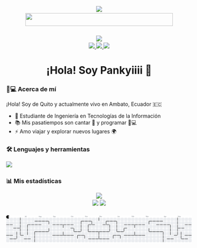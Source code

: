 <div align="center">
  <img height="150" src="https://media.giphy.com/media/M9gbBd9nbDrOTu1Mqx/giphy.gif"  />
  <!-- Aquí estaba la imagen/texto roto -->
</div>

<div align="center">
  <img width="400" height="35" src="https://media3.giphy.com/media/v1.Y2lkPTc5MGI3NjExNW9qOHU4YThhOXo5cjc2NnZvZWNwczkzamtjY2txcHg5eWVwNTRndiZlcD12MV9pbnRlcm5hbF9naWZfYnlfaWQmY3Q9Zw/fNFfDeyLA20x4c0DmR/giphy.gif"  />
  <!-- Ajusté width="100" y height="40" como ejemplo -->
</div>

###
<div align="center">
  <img src="https://profile-counter.glitch.me/pankyiiii/count.svg?"  />
</div>

<div align="center">
  <a href="https://www.youtube.com/@pankyiii" target="_blank">
    <img src="https://img.shields.io/badge/YouTube-FF0000?logo=youtube&logoColor=white&style=for-the-badge&logoWidth=25" />
  </a>
  <a href="https://www.facebook.com/pankyiii/?locale=es_ES" target="_blank">
    <img src="https://img.shields.io/badge/Facebook-1877F2?logo=facebook&logoColor=white&style=for-the-badge" />
  </a>
  <a href="https://www.tiktok.com/@pankyiii" target="_blank">
    <img src="https://img.shields.io/badge/TikTok-000000?logo=tiktok&logoColor=white&style=for-the-badge" />
  </a>
</div>

###

<h1 align="center">¡Hola! Soy Pankyiiii 👋</h1>

###

### 👩💻 Acerca de mí
¡Hola! Soy de Quito y actualmente vivo en Ambato, Ecuador 🇪🇨  
- 🔭 Estudiante de Ingeniería en Tecnologías de la Información  
- 📚 Mis pasatiempos son cantar 🎤 y programar 👩💻  
- ⚡ Amo viajar y explorar nuevos lugares 🌍  

###

### 🛠 Lenguajes y herramientas
<div align="left">
  <img src="https://skillicons.dev/icons?i=html,css,js,py,git,github,vscode" />
</div>

###

### 📊 Mis estadísticas
<div align="center">
  <img src="https://streak-stats.demolab.com?user=pankyiiii&theme=radical&hide_border=false&border_radius=5&mode=weekly" height="220" />
  <br>
  <img src="https://github-readme-stats.vercel.app/api?username=pankyiiii&show_icons=true&theme=radical" />
  <img src="https://github-readme-stats.vercel.app/api/top-langs/?username=pankyiiii&layout=compact&theme=radical" />
</div>

###



<picture>
  <source media="(prefers-color-scheme: dark)" srcset="https://raw.githubusercontent.com/pankyiiii/pankyiiii/output/pacman-contribution-graph-dark.svg">
  <source media="(prefers-color-scheme: light)" srcset="https://raw.githubusercontent.com/pankyiiii/pankyiiii/output/pacman-contribution-graph.svg">
  <img alt="pacman contribution graph" src="https://raw.githubusercontent.com/pankyiiii/pankyiiii/output/pacman-contribution-graph.svg">
</picture>
